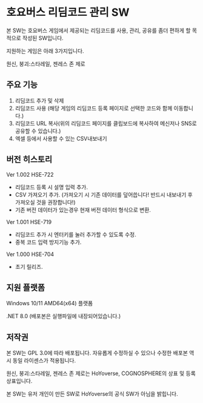 # 호요버스 리딤코드 관리 SW
본 SW는 호요버스 게임에서 제공되는 리딤코드를 사용, 관리, 공유를 좀더 편하게 할 목적으로 작성된 SW입니다.



지원하는 게임은 아래 3가지입니다.

원신, 붕괴:스타레일, 젠레스 존 제로

## 주요 기능
1. 리딤코드 추가 및 삭제
2. 리딤코드 사용 (해당 게임의 리딤코드 등록 페이지로 선택한 코드와 함께 이동합니다.)
3. 리딤코드 URL 복사(위의 리딤코드 페이지를 클립보드에 복사하여 메신저나 SNS로 공유할 수 있습니다.)
4. 엑셀 등에서 사용할 수 있는 CSV내보내기

## 버전 히스토리
Ver 1.002 HSE-722
- 리딤코드 등록 시 설명 입력 추가.
- CSV 가져오기 추가. (가져오기 시 기존 데이터를 덮어씁니다! 반드시 내보내기 후 가져오실 것을 권장합니다!)
- 기존 버전 데이터가 있는경우 현재 버전 데이터 형식으로 변환.

Ver 1.001 HSE-719
- 리딤코드 추가 시 엔터키를 눌러 추가할 수 있도록 수정.
- 중복 코드 입력 방지기능 추가.


Ver 1.000 HSE-704 
- 초기 릴리즈.

## 지원 플랫폼
Windows 10/11 AMD64(x64) 플랫폼

.NET 8.0 (배포본은 실행파일에 내장되어있습니다.)

## 저작권
본 SW는 GPL 3.0에 따라 배포됩니다. 자유롭게 수정하실 수 있으나 수정한 배포본 역시 동일 라이센스가 적용됩니다.

원신, 붕괴:스타레일, 젠레스 존 제로는 HoYoverse, COGNOSPHERE의 상표 및 등록상표입니다.

본 SW는 유저 개인이 만든 SW로 HoYoverse의 공식 SW가 아님을 밝힙니다. 

